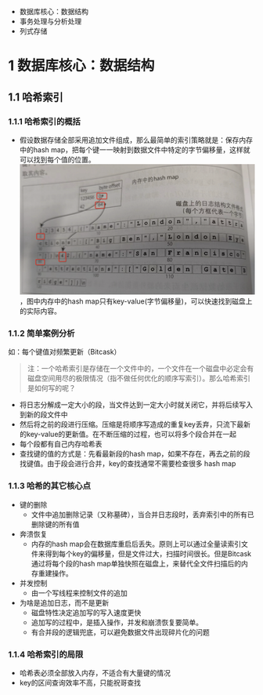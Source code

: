 + 数据库核心：数据结构
+ 事务处理与分析处理
+ 列式存储
# 1 数据库核心：数据结构
## 1.1 哈希索引
### 1.1.1 哈希索引的概括
+ 假设数据存储全部采用追加文件组成，那么最简单的索引策略就是：保存内存中的hash map，把每个键一一映射到数据文件中特定的字节偏移量，这样就可以找到每个值的位置。![](img/Pasted%20image%2020240526220452.png)，图中内存中的hash map只有key-value(字节偏移量)，可以快速找到磁盘上的实际内容。
### 1.1.2 简单案例分析
如：每个键值对频繁更新（Bitcask）
> 注：一个哈希索引是存储在一个文件中的，一个文件在一个磁盘中必定会有磁盘空间用尽的极限情况（指不做任何优化的顺序写索引）。那么哈希索引是如何写的呢？
+ 将日志分解成一定大小的段，当文件达到一定大小时就关闭它，并将后续写入到新的段文件中
+ 然后将之前的段进行压缩。压缩是将顺序写造成的重复key丢弃，只流下最新的key-value的更新值。在不断压缩的过程，也可以将多个段合并在一起
+ 每个段都有自己内存哈希表
+ 查找键的值的方式是：先看最新段的hash map，如果不存在，再去之前的段找键值。由于段会进行合并，key的查找通常不需要检查很多 hash map
### 1.1.3 哈希的其它核心点
+ 键的删除
	+ 文件中追加删除记录（又称墓碑），当合并日志段时，丢弃索引中的所有已删除键的所有值
+ 奔溃恢复
	+ 内存的hash map会在数据库重启后丢失。原则上可以通过全量读索引文件来得到每个key的偏移量，但是文件过大，扫描时间很长。但是Bitcask通过将每个段的hash map单独快照在磁盘上，来替代全文件扫描后的内存重建操作。
+ 并发控制
	+ 由一个写线程来控制文件的追加
+ 为啥是追加日志，而不是更新
	+ 磁盘特性决定追加写的写入速度更快
	+ 追加写的过程中，是插入操作，并发和崩溃恢复要简单。
	+ 有合并段的逻辑兜底，可以避免数据文件出现碎片化的问题
### 1.1.4 哈希索引的局限
+ 哈希表必须全部放入内存，不适合有大量键的情况
+ key的区间查询效率不高，只能祝哥查找
